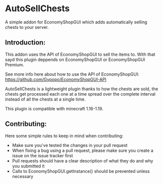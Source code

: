 # AutoSellChests
A simple addon for EconomyShopGUI which adds automatically selling chests to your server.

## Introduction:
This addon uses the API of EconomyShopGUI to sell the items to. With that sayd this plugin deppends on EconomyShopGUI or EconomyShopGUI Premium.

See more info here about how to use the API of EconomyShopGUI: https://github.com/Gypopo/EconomyShopGUI-API

AutoSellChests is a lightweight plugin thanks to how the chests are sold, the chests get processed each one at a time spread over the complete interval instead of all the chests at a single time.

This plugin is compatible with minecraft 1.16-1.19.

## Contributing:

Here some simple rules to keep in mind when contributing:
- Make sure you've tested the changes in your pull request
- When fixing a bug using a pull request, please make sure you create a issue on the issue tracker first
- Pull requests should have a clear description of what they do and why you submitted it
- Calls to EconomyShopGUI.getInstance() should be prevented unless necessary
